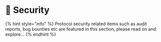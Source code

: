 # 🔐 Security

{% hint style="info" %}
Protocol security related items such as audit reports, bug bounties etc are featured in this section, please read on and explore...
{% endhint %}
